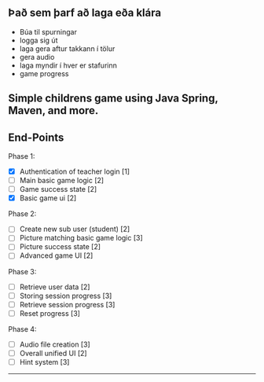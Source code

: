 ## Það sem þarf að laga eða klára
- Búa til spurningar
- logga sig út
- laga gera aftur takkann í tölur
- gera audio
- laga myndir í hver er stafurinn
- game progress 




Simple childrens game using Java Spring, Maven, and more.
---
## End-Points
Phase 1: 
- [x] Authentication of teacher login [1]
- [ ] Main basic game logic [2]
- [ ] Game success state [2]
- [x] Basic game ui [2]

Phase 2:
- [ ] Create new sub user (student) [2]
- [ ] Picture matching basic game logic [3]
- [ ] Picture success state [2]
- [ ] Advanced game UI [2]

Phase 3:
- [ ] Retrieve user data [2]
- [ ] Storing session progress [3]
- [ ] Retrieve session progress [3]
- [ ] Reset progress [3]

Phase 4:
- [ ] Audio file creation [3]
- [ ] Overall unified UI [2]
- [ ] Hint system [3]
---
